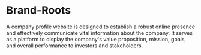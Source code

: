 # Brand-Roots
A company profile website is designed to establish a robust online presence and effectively communicate vital information about the company. It serves as a platform to display the company's value proposition, mission, goals, and overall performance to investors and stakeholders.
